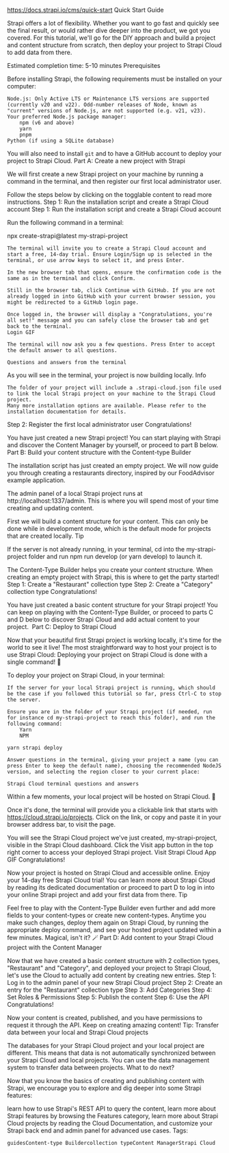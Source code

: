 https://docs.strapi.io/cms/quick-start
Quick Start Guide

Strapi offers a lot of flexibility. Whether you want to go fast and quickly see the final result, or would rather dive deeper into the product, we got you covered. For this tutorial, we'll go for the DIY approach and build a project and content structure from scratch, then deploy your project to Strapi Cloud to add data from there.

Estimated completion time: 5-10 minutes
Prerequisites

Before installing Strapi, the following requirements must be installed on your computer:

    Node.js: Only Active LTS or Maintenance LTS versions are supported (currently v20 and v22). Odd-number releases of Node, known as "current" versions of Node.js, are not supported (e.g. v21, v23).
    Your preferred Node.js package manager:
        npm (v6 and above)
        yarn
        pnpm
    Python (if using a SQLite database)

You will also need to install `git` and to have a GitHub account to deploy your project to Strapi Cloud.
Part A: Create a new project with Strapi

We will first create a new Strapi project on your machine by running a command in the terminal, and then register our first local administrator user.

Follow the steps below by clicking on the togglable content to read more instructions.
Step 1: Run the installation script and create a Strapi Cloud account
Step 1: Run the installation script and create a Strapi Cloud account

Run the following command in a terminal:

npx create-strapi@latest my-strapi-project

    The terminal will invite you to create a Strapi Cloud account and start a free, 14-day trial. Ensure Login/Sign up is selected in the terminal, or use arrow keys to select it, and press Enter.

    In the new browser tab that opens, ensure the confirmation code is the same as in the terminal and click Confirm.

    Still in the browser tab, click Continue with GitHub. If you are not already logged in into GitHub with your current browser session, you might be redirected to a GitHub login page.

    Once logged in, the browser will display a "Congratulations, you're all set!" message and you can safely close the browser tab and get back to the terminal.
    Login GIF

    The terminal will now ask you a few questions. Press Enter to accept the default answer to all questions.

    Questions and answers from the terminal

As you will see in the terminal, your project is now building locally.
Info

    The folder of your project will include a .strapi-cloud.json file used to link the local Strapi project on your machine to the Strapi Cloud project.
    Many more installation options are available. Please refer to the installation documentation for details.

Step 2: Register the first local administrator user
Congratulations!

You have just created a new Strapi project! You can start playing with Strapi and discover the Content Manager by yourself, or proceed to part B below.
Part B: Build your content structure with the Content-type Builder

The installation script has just created an empty project. We will now guide you through creating a restaurants directory, inspired by our FoodAdvisor example application.

The admin panel of a local Strapi project runs at http://localhost:1337/admin. This is where you will spend most of your time creating and updating content.

First we will build a content structure for your content. This can only be done while in development mode, which is the default mode for projects that are created locally.
Tip

If the server is not already running, in your terminal, cd into the my-strapi-project folder and run npm run develop (or yarn develop) to launch it.

The Content-Type Builder helps you create your content structure. When creating an empty project with Strapi, this is where to get the party started!
Step 1: Create a "Restaurant" collection type
Step 2: Create a "Category" collection type
Congratulations!

You have just created a basic content structure for your Strapi project! You can keep on playing with the Content-Type Builder, or proceed to parts C and D below to discover Strapi Cloud and add actual content to your project.
️ Part C: Deploy to Strapi Cloud

Now that your beautiful first Strapi project is working locally, it's time for the world to see it live! The most straightforward way to host your project is to use Strapi Cloud: Deploying your project on Strapi Cloud is done with a single command! 🚀

To deploy your project on Strapi Cloud, in your terminal:

    If the server for your local Strapi project is running, which should be the case if you followed this tutorial so far, press Ctrl-C to stop the server.

    Ensure you are in the folder of your Strapi project (if needed, run for instance cd my-strapi-project to reach this folder), and run the following command:
        Yarn
        NPM

    yarn strapi deploy

    Answer questions in the terminal, giving your project a name (you can press Enter to keep the default name), choosing the recommended NodeJS version, and selecting the region closer to your current place:

    Strapi Cloud terminal questions and answers

Within a few moments, your local project will be hosted on Strapi Cloud. 🚀

Once it's done, the terminal will provide you a clickable link that starts with https://cloud.strapi.io/projects. Click on the link, or copy and paste it in your browser address bar, to visit the page.

You will see the Strapi Cloud project we've just created, my-strapi-project, visible in the Strapi Cloud dashboard. Click the Visit app button in the top right corner to access your deployed Strapi project.
Visit Strapi Cloud App GIF
Congratulations!

Now your project is hosted on Strapi Cloud and accessible online. Enjoy your 14-day free Strapi Cloud trial! You can learn more about Strapi Cloud by reading its dedicated documentation or proceed to part D to log in into your online Strapi project and add your first data from there.
Tip

Feel free to play with the Content-Type Builder even further and add more fields to your content-types or create new content-types. Anytime you make such changes, deploy them again on Strapi Cloud, by running the appropriate deploy command, and see your hosted project updated within a few minutes. Magical, isn't it? 🪄
Part D: Add content to your Strapi Cloud project with the Content Manager

Now that we have created a basic content structure with 2 collection types, "Restaurant" and "Category", and deployed your project to Strapi Cloud, let's use the Cloud to actually add content by creating new entries.
Step 1: Log in to the admin panel of your new Strapi Cloud project
Step 2: Create an entry for the "Restaurant" collection type
Step 3: Add Categories
Step 4: Set Roles & Permissions
Step 5: Publish the content
Step 6: Use the API
Congratulations!

Now your content is created, published, and you have permissions to request it through the API. Keep on creating amazing content!
Tip: Transfer data between your local and Strapi Cloud projects

The databases for your Strapi Cloud project and your local project are different. This means that data is not automatically synchronized between your Strapi Cloud and local projects. You can use the data management system to transfer data between projects.
What to do next?

Now that you know the basics of creating and publishing content with Strapi, we encourage you to explore and dig deeper into some Strapi features:

learn how to use Strapi's REST API to query the content,
learn more about Strapi features by browsing the Features category,
learn more about Strapi Cloud projects by reading the Cloud Documentation,
and customize your Strapi back end and admin panel for advanced use cases.
Tags:

    guidesContent-type Buildercollection typeContent ManagerStrapi Cloud
